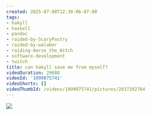 ```yaml
---
created: 2025-07-08T12:30:06-07:00
tags:
- hakyll
- haskell
- pandoc
- raided-by-ScaryPastry
- raided-by-walaber
- raiding-Aerze_the_Witch
- software-development
- twitch
title: can hakyll save me from myself?
videoDuration: 29688
videoId: '1099875741'
videoShorts: []
videoThumbId: /videos/1099875741/pictures/2037202764
---
```


![](20250708193006.jpg)
